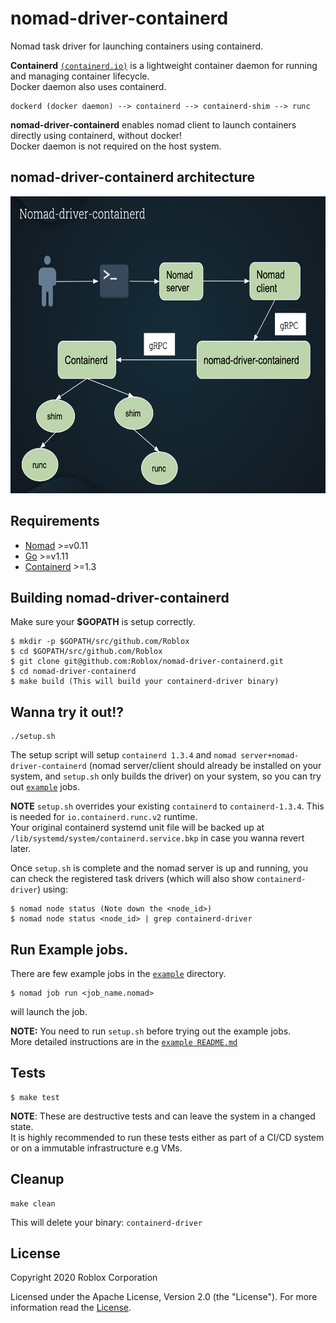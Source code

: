 # nomad-driver-containerd
Nomad task driver for launching containers using containerd.

**Containerd** [`(containerd.io)`](https://containerd.io) is a lightweight container daemon for
running and managing container lifecycle.<br/>
Docker daemon also uses containerd.

```
dockerd (docker daemon) --> containerd --> containerd-shim --> runc
```

**nomad-driver-containerd** enables nomad client to launch containers directly using containerd, without docker!<br/>
Docker daemon is not required on the host system.

## nomad-driver-containerd architecture
<img src="images/nomad_driver_containerd.png" width="850" height="475" />

## Requirements

- [Nomad](https://www.nomadproject.io/downloads.html) >=v0.11
- [Go](https://golang.org/doc/install) >=v1.11
- [Containerd](https://containerd.io/downloads/) >=1.3

## Building nomad-driver-containerd

Make sure your **$GOPATH** is setup correctly.
```
$ mkdir -p $GOPATH/src/github.com/Roblox
$ cd $GOPATH/src/github.com/Roblox
$ git clone git@github.com:Roblox/nomad-driver-containerd.git
$ cd nomad-driver-containerd
$ make build (This will build your containerd-driver binary)
```
## Wanna try it out!?

```
./setup.sh
```
The setup script will setup `containerd 1.3.4` and `nomad server+nomad-driver-containerd` (nomad server/client should already be installed on your system, and `setup.sh` only builds the driver) on your system, so you can try out [`example`](https://github.com/Roblox/nomad-driver-containerd/tree/master/example) jobs.

**NOTE** `setup.sh` overrides your existing `containerd` to `containerd-1.3.4`. This is needed for `io.containerd.runc.v2` runtime.<br/>
Your original containerd systemd unit file will be backed up at `/lib/systemd/system/containerd.service.bkp` in case you wanna revert later.

Once `setup.sh` is complete and the nomad server is up and running, you can check the registered task drivers (which will also show `containerd-driver`) using:
```
$ nomad node status (Note down the <node_id>)
$ nomad node status <node_id> | grep containerd-driver
```

## Run Example jobs.

There are few example jobs in the [`example`](https://github.com/Roblox/nomad-driver-containerd/tree/master/example) directory.

```
$ nomad job run <job_name.nomad>
```
will launch the job.<br/>

**NOTE:** You need to run `setup.sh` before trying out the example jobs.<br/>
More detailed instructions are in the [`example README.md`](https://github.com/Roblox/nomad-driver-containerd/tree/master/example)

## Tests
```
$ make test
```
**NOTE**: These are destructive tests and can leave the system in a changed state.<br/>
It is highly recommended to run these tests either as part of a CI/CD system or on
a immutable infrastructure e.g VMs.

## Cleanup
```
make clean
``` 
This will delete your binary: `containerd-driver`

## License

Copyright 2020 Roblox Corporation

Licensed under the Apache License, Version 2.0 (the "License"). For more information read the [License](LICENSE).
